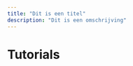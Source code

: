 ```yaml
---
title: "Dit is een titel"
description: "Dit is een omschrijving"
---
```


<script setup lang="ts">
import { data as tutorials } from '../data/tutorials.data.ts'
import Tutorials from '../components/tutorials/Tutorials.vue'
</script>

<h1>Tutorials</h1>

<Tutorials :tutorials="tutorials"></Tutorials>